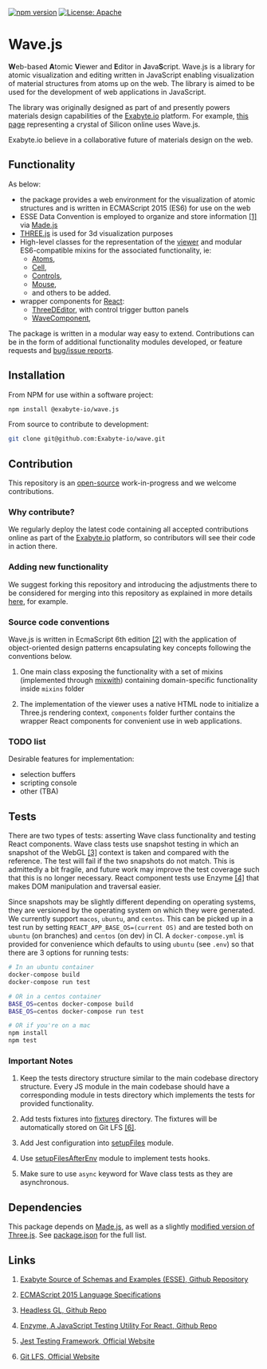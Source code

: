 [![npm version](https://badge.fury.io/js/%40exabyte-io%2Fwave.js.svg)](https://badge.fury.io/js/%40exabyte-io%2Fwave.js)
[![License: Apache](https://img.shields.io/badge/License-Apache-blue.svg)](https://www.apache.org/licenses/LICENSE-2.0)

# Wave.js

**W**eb-based **A**tomic **V**iewer and **E**ditor in **J**ava**S**cript. Wave.js is a library for atomic visualization and editing written in JavaScript enabling visualization of material structures from atoms up on the web. The library is aimed to be used for the development of web applications in JavaScript.

The library was originally designed as part of and presently powers materials design capabilities of the [Exabyte.io](https://exabyte.io) platform. For example, [this page](https://platform.exabyte.io/demo/materials/n3HSzCmyoctgJFGGE) representing a crystal of Silicon online uses Wave.js.

Exabyte.io believe in a collaborative future of materials design on the web.

## Functionality

As below:

- the package provides a web environment for the visualization of atomic structures and is written in ECMAScript 2015 (ES6) for use on the web
- ESSE Data Convention is employed to organize and store information [[1]](#links) via [Made.js](https://github.com/exabyte-io/made-js)
- [THREE.js](https://threejs.org/) is used for 3d visualization purposes
- High-level classes for the representation of the [viewer](src/wave.js) and modular ES6-compatible mixins for the associated functionality, ie:
    - [Atoms](src/mixins/atoms.js), 
    - [Cell](src/mixins/cell.js),
    - [Controls](src/mixins/controls.js),
    - [Mouse](src/mixins/mouse.js),
    - and others to be added.
- wrapper components for [React](https://reactjs.org/):
    - [ThreeDEditor](src/components/ThreeDEditor.js), with control trigger button panels
    - [WaveComponent](src/components/WaveComponent.js),

The package is written in a modular way easy to extend. Contributions can be in the form of additional functionality modules developed, or feature requests and [bug/issue reports](https://help.github.com/articles/creating-an-issue/).

## Installation

From NPM for use within a software project:

```bash
npm install @exabyte-io/wave.js

```

From source to contribute to development:

```bash
git clone git@github.com:Exabyte-io/wave.git
```

## Contribution

This repository is an [open-source](LICENSE.md) work-in-progress and we welcome contributions.

### Why contribute?

We regularly deploy the latest code containing all accepted contributions online as part of the [Exabyte.io](https://exabyte.io) platform, so contributors will see their code in action there.

### Adding new functionality

We suggest forking this repository and introducing the adjustments there to be considered for merging into this repository as explained in more details [here](https://gist.github.com/Chaser324/ce0505fbed06b947d962), for example.

### Source code conventions

Wave.js is written in EcmaScript 6th edition [[2]](#links) with the application of object-oriented design patterns encapsulating key concepts following the conventions below.

1. One main class exposing the functionality with a set of mixins (implemented through [mixwith](https://www.npmjs.com/package/mixwith)) containing domain-specific functionality inside `mixins` folder 

2. The implementation of the viewer uses a native HTML node to initialize a Three.js rendering context, `components` folder further contains the wrapper React components for convenient use in web applications.


### TODO list

Desirable features for implementation:

- selection buffers
- scripting console
- other (TBA)
    

## Tests

There are two types of tests: asserting Wave class functionality and testing React components.
Wave class tests use snapshot testing in which an snapshot of the WebGL [[3]](#links) context
is taken and compared with the reference. The test will fail if the two snapshots do not match.
This is admittedly a bit fragile, and future work may improve the test coverage such that this
is no longer necessary. React component tests use Enzyme [[4]](#links) that makes DOM manipulation
and traversal easier.

Since snapshots may be slightly different depending on operating systems, they are versioned by
the operating system on which they were generated. We currently support `macos`, `ubuntu`, and
`centos`. This can be picked up in a test run by setting `REACT_APP_BASE_OS=(current OS)` and are
tested both on `ubuntu` (on branches) and `centos` (on dev) in CI. A `docker-compose.yml` is provided
for convenience which defaults to using `ubuntu` (see `.env`) so that there are 3 options for running
tests:

```bash
# In an ubuntu container
docker-compose build
docker-compose run test

# OR in a centos container
BASE_OS=centos docker-compose build
BASE_OS=centos docker-compose run test

# OR if you're on a mac
npm install
npm test
```

### Important Notes

1. Keep the tests directory structure similar to the main codebase directory structure. Every JS module in the main codebase should have a corresponding module in tests directory which implements the tests for provided functionality.

2. Add tests fixtures into [fixtures](./tests/fixtures) directory. The fixtures will be automatically stored on Git LFS [[6]](#links).

3. Add Jest configuration into [setupFiles](./tests/setupFiles.js) module.

4. Use [setupFilesAfterEnv](./tests/setupFilesAfterEnv.js) module to implement tests hooks.

5. Make sure to use `async` keyword for Wave class tests as they are asynchronous.

## Dependencies

This package depends on [Made.js](https://github.com/Exabyte-io/made.js), as well as a slightly [modified version of Three.js](https://github.com/Exabyte-io/three.js/commits/v0.90.0). See [package.json](package.json) for the full list.

## Links

1. [Exabyte Source of Schemas and Examples (ESSE), Github Repository](https://github.com/exabyte-io/exabyte-esse)
1. [ECMAScript 2015 Language Specifications](https://www.ecma-international.org/ecma-262/6.0/)

1. [Headless GL, Github Repo](https://github.com/stackgl/headless-gl)
1. [Enzyme, A JavaScript Testing Utility For React, Github Repo](https://github.com/airbnb/enzyme)
1. [Jest Testing Framework, Official Website](https://jestjs.io/index.html)
1. [Git LFS, Official Website](https://git-lfs.github.com/)
